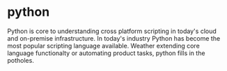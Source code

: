 # python
Python is core to understanding cross platform scripting in today's cloud and on-premise infrastructure.  In today's industry Python has become the most popular scripting language available.  Weather extending core language functionalty or automating product tasks, python fills in the potholes.

